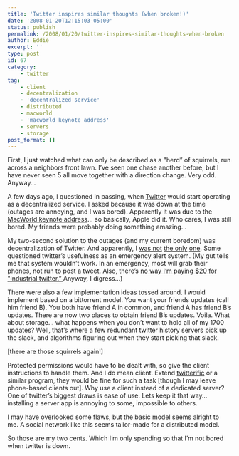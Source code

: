 ```yaml
---
title: 'Twitter inspires similar thoughts (when broken!)'
date: '2008-01-20T12:15:03-05:00'
status: publish
permalink: /2008/01/20/twitter-inspires-similar-thoughts-when-broken
author: Eddie
excerpt: ''
type: post
id: 67
category:
    - twitter
tag:
    - client
    - decentralization
    - 'decentralized service'
    - distributed
    - macworld
    - 'macworld keynote address'
    - servers
    - storage
post_format: []
---
```

First, I just watched what can only be described as a "herd” of squirrels, run across a neighbors front lawn. I’ve seen one chase another before, but I have never seen 5 all move together with a direction change. Very odd. Anyway…

A few days ago, I questioned in passing, when [Twitter](http://twitter.com "twitter.com") would start operating as a decentralized service. I asked because it was down at the time (outages are annoying, and I was bored). Apparently it was due to the [MacWorld keynote address](http://www.techcrunch.com/2008/01/15/twitter-fails-macworld-keynote-test/)… so basically, Apple did it. Who cares, I was still bored. My friends were probably doing something amazing…

My two-second solution to the outages (and my current boredom) was decentralization of Twitter. And apparently, I [was not](http://dembot.com/post/23874410) [the only](http://www.scripting.com/stories/2008/01/16/aDecentralizedTwitter.html) [one](http://www.russellbeattie.com/blog/decentralized-twitter-thoughts). Some questioned twitter’s usefulness as an emergency alert system. (My gut tells me that system wouldn’t work. In an emergency, most will grab their phones, not run to post a tweet. Also, there’s [no way I’m paying $20 for "industrial twitter.” ](http://blogs.zdnet.com/BTL/?p=7614) Anyway, I digress…)

There were also a few implementation ideas tossed around. I would implement based on a bittorrent model. You want your friends updates (call him friend B). You both have friend A in common, and friend A has friend B’s updates. There are now two places to obtain friend B’s updates. Voila. What about storage… what happens when you don’t want to hold all of my 1700 updates? Well, that’s where a few redundant twitter history servers pick up the slack, and algorithms figuring out when they start picking that slack.

\[there are those squirrels again!\]

Protected permissions would have to be dealt with, so give the client instructions to handle them. And I do mean client. Extend [twitterific](http://iconfactory.com/software/twitterrific) or a similar program, they would be fine for such a task \[though I may leave phone-based clients out\]. Why use a client instead of a dedicated server? One of twitter’s biggest draws is ease of use. Lets keep it that way… installing a server app is annoying to some, impossible to others.

I may have overlooked some flaws, but the basic model seems alright to me. A social network like this seems tailor-made for a distributed model.

So those are my two cents. Which I’m only spending so that I’m not bored when twitter is down.